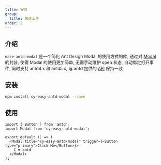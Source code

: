 ```yaml
---
title: 安装
group:
  title: 快速上手
order: 2
---
```


## 介绍

`ease-antd-modal` 是一个简化 Ant Design Modal 的使用方式的库, 通过对 [Modal](https://ant.design/components/modal) 的封装, 使得 Modal 的使用更加简单, 无需手动维护 open 状态, 自动绑定打开事件, 同时支持 antd4.x 和 antd5.x, 与 antd 提供的 [API](https://ant.design/components/modal#api) 保持一致

## 安装

```bash
npm install cy-easy-antd-modal --save
```

## 使用

```tsx | pure
import { Button } from 'antd';
import Modal from 'cy-easy-antd-modal';

export default () => (
  <Modal title="cy-easy-antd-modal" trigger={<Button type="primary">Click Me</Button>}>
    I ❤️ antd
  </Modal>
);
```
